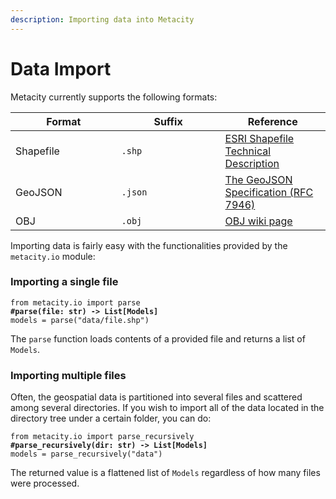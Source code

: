 ```yaml
---
description: Importing data into Metacity
---
```


# Data Import

Metacity currently supports the following formats:

<table><thead><tr><th width="153.55049298065617">Format</th><th width="150">Suffix</th><th>Reference</th></tr></thead><tbody><tr><td>Shapefile</td><td><code>.shp</code></td><td><a href="https://www.esri.com/content/dam/esrisites/sitecore-archive/Files/Pdfs/library/whitepapers/pdfs/shapefile.pdf">ESRI Shapefile Technical Description</a></td></tr><tr><td>GeoJSON</td><td><code>.json</code></td><td><a href="https://geojson.org">The GeoJSON Specification (RFC 7946)</a></td></tr><tr><td>OBJ</td><td><code>.obj</code></td><td><a href="https://en.wikipedia.org/wiki/Wavefront_.obj_file">OBJ wiki page</a></td></tr></tbody></table>

Importing data is fairly easy with the functionalities provided by the `metacity.io` module:

### Importing a single file

<pre class="language-python"><code class="lang-python">from metacity.io import parse
<strong>#parse(file: str) -> List[Models]
</strong>models = parse("data/file.shp")
</code></pre>

The `parse` function loads contents of a provided file and returns a list of `Models`.

### Importing multiple files

Often, the geospatial data is partitioned into several files and scattered among several directories. If you wish to import all of the data located in the directory tree under a certain folder, you can do:

<pre class="language-python"><code class="lang-python">from metacity.io import parse_recursively
<strong>#parse_recursively(dir: str) -> List[Models]
</strong>models = parse_recursively("data")
</code></pre>

The returned value is a flattened list of `Models` regardless of how many files were processed.
